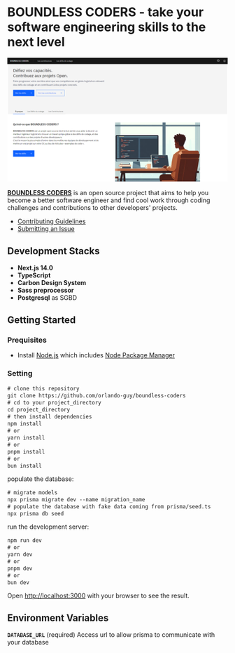 # BOUNDLESS CODERS - take your software engineering skills to the next level

![overview](/public/images/boundless-coders.png "an overview of the landing page")

**[BOUNDLESS CODERS][boundless-coders]** is an open source project that aims to help you become a better software engineer and find cool work through coding challenges and contributions to other developers' projects.

- [Contributing Guidelines](/CONTRIBUTING.md)
- [Submitting an Issue](https://github.com/orlando-guy/boundless-coders/pulls)

## Development Stacks

- **Next.js 14.0**
- **TypeScript**
- **Carbon Design System**
- **Sass preprocessor**
- **Postgresql** as SGBD

## Getting Started

### Prequisites

- Install [Node.js][Node.js] which includes [Node Package Manager][npm]

### Setting

```shell
# clone this repository
git clone https://github.com/orlando-guy/boundless-coders
# cd to your project_directory
cd project_directory
# then install dependencies
npm install
# or
yarn install
# or
pnpm install
# or
bun install
```

populate the database:

```shell
# migrate models
npx prisma migrate dev --name migration_name
# populate the database with fake data coming from prisma/seed.ts
npx prisma db seed
```

run the development server:

```shell
npm run dev
# or
yarn dev
# or
pnpm dev
# or
bun dev
```

Open [http://localhost:3000](http://localhost:3000) with your browser to see the result.

## Environment Variables

**`DATABASE_URL`** (required)
Access url to allow prisma to communicate with your database

[boundless-coders]: boundless-coders.vercel.app
[Node.js]: https://nodejs.org
[npm]: https://npmjs.com/get-npm